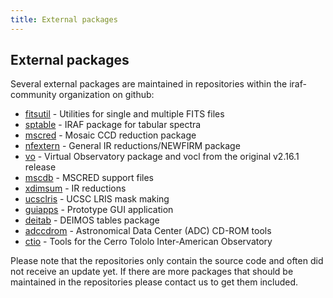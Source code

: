 ```yaml
---
title: External packages
---
```


## External packages

Several external packages are maintained in repositories within the
iraf-community organization on github:

* [fitsutil](https://github.com/iraf-community/fitsutil) -
  Utilities for single and multiple FITS files
* [sptable](https://github.com/iraf-community/sptable) -
  IRAF package for tabular spectra
* [mscred](https://github.com/iraf-community/mscred) -
  Mosaic CCD reduction package
* [nfextern](https://github.com/iraf-community/nfextern) -
  General IR reductions/NEWFIRM package 
* [vo](https://github.com/iraf-community/vo) -
  Virtual Observatory package and vocl from the original v2.16.1 release
* [mscdb](https://github.com/iraf-community/mscdb) -
  MSCRED support files
* [xdimsum](https://github.com/iraf-community/xdimsum) -
  IR reductions
* [ucsclris](https://github.com/iraf-community/ucsclris) -
  UCSC LRIS mask making
* [guiapps](https://github.com/iraf-community/guiapps) -
  Prototype GUI application 
* [deitab](https://github.com/iraf-community/deitab) -
  DEIMOS tables package 
* [adccdrom](https://github.com/iraf-community/adccdrom) -
  Astronomical Data Center (ADC) CD-ROM tools
* [ctio](https://github.com/iraf-community/ctio) -
  Tools for the Cerro Tololo Inter-American Observatory

Please note that the repositories only contain the source code and often did
not receive an update yet. If there are more packages that should be
maintained in the repositories please contact us to get them included.

